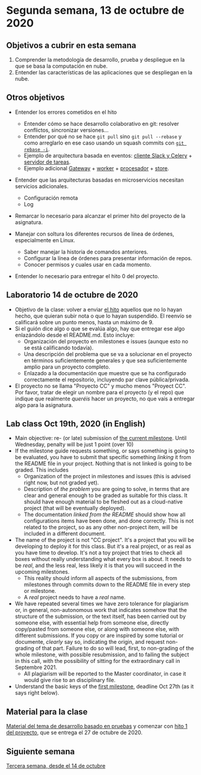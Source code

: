# Segunda semana, 13 de octubre de 2020


## Objetivos a cubrir en esta semana

1. Comprender la metodología de desarrollo, prueba y despliegue en la que se basa la computación en nube.
2. Entender las características de las aplicaciones que se despliegan en la nube.

## Otros objetivos

* Entender los errores cometidos en el hito
  * Entender cómo se hace desarrollo colaborativo en git: resolver conflictos, sincronizar versiones...
  * Entender por qué no se hace `git pull` sino `git pull --rebase` y
  como arreglarlo en ese caso
  usando un squash commits con 
  [`git rebase -i`](https://stackoverflow.com/questions/5189560/squash-my-last-x-commits-together-using-git).
  * Ejemplo de arquitectura basada en eventos: [cliente Slack y Celery](https://github.com/JJ/slack-bot-platzi/blob/master/cliente-con-celery.py) + [servidor de tareas](https://github.com/JJ/slack-bot-platzi/blob/master/PlatziTareas.py).
  * Ejemplo adicional [Gateway](https://github.com/JJ/microservices-broker/blob/master/github-server/server-with-bunny.rb) + [worker](https://github.com/JJ/microservices-broker/blob/master/github-server/worker.go) + [procesador](https://github.com/JJ/microservices-broker/blob/master/github-server/procesa.py) + [store](https://github.com/JJ/microservices-broker/blob/master/github-server/store.p6).
* Entender que las arquitecturas basadas en microservicios necesitan servicios adicionales.
  * Configuración remota
  * Log
  
* Remarcar lo necesario para alcanzar el primer hito del proyecto de
  la asignatura.

* Manejar con soltura los diferentes recursos de línea de órdenes,
  especialmente en Linux.
  * Saber manejar la historia de comandos anteriores.
  * Configurar la línea de órdenes para presentar información de
    repos.
  * Conocer permisos y cuales usar en cada momento.
* Entender lo necesario para entregar el hito 0 del proyecto.

## Laboratorio 14 de octubre de 2020

* Objetivo de la clase: volver a enviar [el hito](http://jj.github.io/CC/documentos/proyecto/0.Repositorio) aquellos que no lo
  hayan hecho, que quieran subir nota o que lo hayan suspendido. El reenvío se calificará
  sobre un punto menos, hasta un máximo de 9.
* Si el guión dice algo o que se evalúa algo, hay que entregar ese algo enlazándolo desde
  el README.md. Esto incluye:
  * Organización del proyecto en milestones e issues (aunque esto no
    se está calificando todavía).
  * Una descripción del problema que se va a solucionar en el proyecto
    en términos suficientemente generales y que sea suficientemente
    amplio para un proyecto completo.
  * Enlazado a la documentación que muestre que se ha configurado
    correctamente el repositorio, incluyendo par clave
    pública/privada.
* El proyecto no se llama "Proyecto CC" y mucho menos "Proyect
  CC". Por favor, tratar de elegir un nombre para el proyecto (y el
  repo) que indique que realmente *queréis* hacer un proyecto, no que
  vais a entregar algo para la asignatura.

## Lab class Oct 19th, 2020 (in English)

* Main objective: re- (or late) submission
  of
  [the current milestone](http://jj.github.io/CC/documentos/proyecto/0.Repositorio). Until
  Wednesday, penalty will be just 1 point (over 10)
* If the milestone guide requests something, or says something is
  going to be evaluated, you have to submit that specific something
  *linking* it from the README file in your project. Nothing that is
  not linked is going to be graded. This includes
  * Organization of the project in milestones and issues (this is
    advised right now, but not graded yet).
  * Description of *the problem* you are going to solve, in terms that
    are clear and general enough to be graded as suitable for this
    class. It should have enough material to be fleshed out as a
    cloud-native project (that will be eventually deployed).
  * The documentation *linked from the README* should show how all
    configurations items have been done, and done correctly. This is
    not related to the project, so as any other non-project item, will
    be included in a different document.
* The name of the project is not "CC project". It's a project that you
  will be developing to deploy it for this class. But it's a real
  project, or as real as you have time to develop. It's not a toy
  project that tries to check all boxes without really understanding
  what every box is about. It needs to be *real*, and the less real,
  less likely it is that you will succeed in the upcoming milestones.
  * This reality should inform all aspects of the submissions, from
      milestones through commits down to the README file in every step
      or milestone.
  * A *real* project needs to have a *real* name.
* We have repeated several times we have zero tolerance for plagiarism
  or, in general, non-autonomous work that indicates somehow that the
  structure of the submission, or the text itself, has been carried
  out by someone else, with essential help from someone else, directly
  copy/pasted from someone else, or along with someone else, with
  different submissions. If you copy or are inspired by some tutorial
  or documente, *clearly* say so, indicating the origin, and request
  non-grading of that part. Failure to do so will lead, first, to
  non-grading of the whole milestone, with possible resubmission, and
  to failing the subject in this call, with the possibility of sitting
  for the extraordinary call in Septembre 2021.
  * All plagiarism will be reported to the Master coordinator, in case
    it would give rise to an disciplinary file.
* Understand the basic keys of
  the
  [first milestone](http://jj.github.io/CC/documentos/proyecto/1.Infraestructura),
  deadline Oct 27th (as it says right below).

## Material para la clase

[Material del tema de desarrollo basado en pruebas](http://jj.github.io/CC/documentos/temas/Desarrollo_basado_en_pruebas)
y comenzar
con
[hito 1 del proyecto](http://jj.github.io/CC/documentos/proyecto/1.Infraestructura),
que se entrega el 27 de octubre de 2020.

## Siguiente semana

[Tercera semana, desde el 14 de octubre ](03-semana.md)
